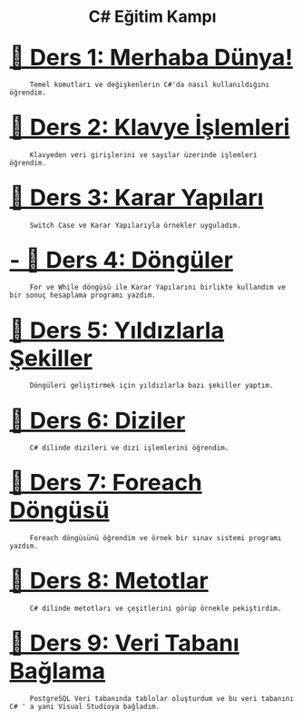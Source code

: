 <h1 align="center">C# Eğitim Kampı</h1>

## <a style="font-size: 40px;" href="https://github.com/burakhansaruhan/CSharpEgitimKampi/tree/master/01_MainSubjects" target="_blank" title="Ders 1">  📍  Ders 1: Merhaba Dünya!</a>
         Temel komutları ve değişkenlerin C#'da nasıl kullanıldığını öğrendim.
## <a style="font-size: 40px;" href="https://github.com/burakhansaruhan/CSharpEgitimKampi/tree/master/02_Variables" target="_blank" title="Ders 2">  📍  Ders 2: Klavye İşlemleri</a>
         Klavyeden veri girişlerini ve sayılar üzerinde işlemleri öğrendim.
## <a style="font-size: 40px;" href="https://github.com/burakhansaruhan/CSharpEgitimKampi/tree/master/03_MakingDecision" target="_blank" title="Ders 3">  📍  Ders 3: Karar Yapıları</a>
         Switch Case ve Karar Yapılarıyla örnekler uyguladım.
## <a style="font-size: 40px;" href="https://github.com/burakhansaruhan/CSharpEgitimKampi/tree/master/04_Loops" target="_blank" title="Ders 4"> - 📍  Ders 4: Döngüler</a>
         For ve While döngüsü ile Karar Yapılarını birlikte kullandım ve bir sonuç hesaplama programı yazdım.
## <a style="font-size: 40px;" href="https://github.com/burakhansaruhan/CSharpEgitimKampi/tree/master/05_LoopsWithStars" target="_blank" title="Ders 5">  📍  Ders 5: Yıldızlarla Şekiller</a>
         Döngüleri geliştirmek için yıldızlarla bazı şekiller yaptım.
## <a style="font-size: 40px;" href="https://github.com/burakhansaruhan/CSharpEgitimKampi/tree/master/06_Arrays" target="_blank" title="Ders 6">  📍  Ders 6: Diziler</a>
         C# dilinde dizileri ve dizi işlemlerini öğrendim.
## <a style="font-size: 40px;" href="https://github.com/burakhansaruhan/CSharpEgitimKampi/tree/master/07_ForeachLoop" target="_blank" title="Ders 7">  📍  Ders 7: Foreach Döngüsü</a>
         Foreach döngüsünü öğrendim ve örnek bir sınav sistemi programı yazdım.
## <a style="font-size: 40px;" href="https://github.com/burakhansaruhan/CSharpEgitimKampi/tree/master/08_Methods" target="_blank" title="Ders 8">  📍  Ders 8: Metotlar</a>
         C# dilinde metotları ve çeşitlerini görüp örnekle pekiştirdim.
## <a style="font-size: 40px;" href="https://github.com/burakhansaruhan/CSharpEgitimKampi/tree/master/09_DatabaseProject" target="_blank" title="Ders 9">  📍  Ders 9: Veri Tabanı Bağlama</a>
         PostgreSQL Veri tabanında tablolar oluşturdum ve bu veri tabanını C# ' a yani Visual Studioya bağladım.
